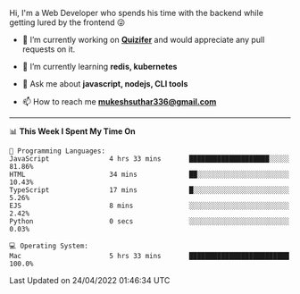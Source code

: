 Hi, I'm a Web Developer who spends his time with the backend while getting lured by the frontend 😜

- 🔭 I’m currently working on **[Quizifer](https://github.com/SutharMukesh/Quizifer/)** and would appreciate any pull requests on it.

- 🌱 I’m currently learning **redis, kubernetes**

- 💬 Ask me about **javascript, nodejs, CLI tools**

- 📫 How to reach me **mukeshsuthar336@gmail.com**

---
<!--START_SECTION:waka-->
📊 **This Week I Spent My Time On** 

```text
💬 Programming Languages: 
JavaScript               4 hrs 33 mins       ████████████████████░░░░░   81.86% 
HTML                     34 mins             ██░░░░░░░░░░░░░░░░░░░░░░░   10.43% 
TypeScript               17 mins             █░░░░░░░░░░░░░░░░░░░░░░░░   5.26% 
EJS                      8 mins              ░░░░░░░░░░░░░░░░░░░░░░░░░   2.42% 
Python                   0 secs              ░░░░░░░░░░░░░░░░░░░░░░░░░   0.03%

💻 Operating System: 
Mac                      5 hrs 33 mins       █████████████████████████   100.0%

```


 Last Updated on 24/04/2022 01:46:34 UTC
<!--END_SECTION:waka-->
